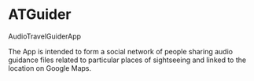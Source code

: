 ATGuider
========
AudioTravelGuiderApp

The App is intended to form a social network of people sharing audio guidance files related to particular places of sightseeing and linked to the location on Google Maps.

